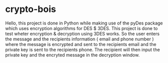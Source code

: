 # crypto-bois
Hello, this project is done in Python while making use of the pyDes package which uses encryption algorithms for DES $ 3DES.
This project is done to test wheter encryption & decryption using 3DES works. 
So the user enters the message and the recipients information ( email and phone number ) where the message is encrypted and sent 
to the recipients email and the private key is sent to the recipients phone. The recipient will then input the private key
and the encryted message in the decryption window. 
